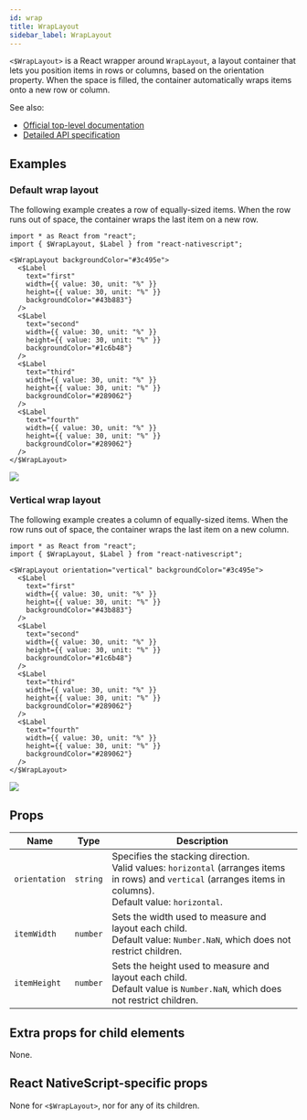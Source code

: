```yaml
---
id: wrap
title: WrapLayout
sidebar_label: WrapLayout
---
```

<!-- contributors: [shirakaba, rigor789, ikoevska] -->

`<$WrapLayout>` is a React wrapper around `WrapLayout`, a layout container that lets you position items in rows or columns, based on the orientation property. When the space is filled, the container automatically wraps items onto a new row or column.

See also:

* [Official top-level documentation](https://docs.nativescript.org/ui/layouts/layout-containers#wraplayout)
* [Detailed API specification](https://docs.nativescript.org/api-reference/modules/_ui_layouts_wrap_layout_)

## Examples

### Default wrap layout

The following example creates a row of equally-sized items. When the row runs out of space, the container wraps the last item on a new row.

```tsx
import * as React from "react";
import { $WrapLayout, $Label } from "react-nativescript";

<$WrapLayout backgroundColor="#3c495e">
  <$Label
    text="first"
    width={{ value: 30, unit: "%" }}
    height={{ value: 30, unit: "%" }}
    backgroundColor="#43b883"}
  />
  <$Label
    text="second"
    width={{ value: 30, unit: "%" }}
    height={{ value: 30, unit: "%" }}
    backgroundColor="#1c6b48"}
  />
  <$Label
    text="third"
    width={{ value: 30, unit: "%" }}
    height={{ value: 30, unit: "%" }}
    backgroundColor="#289062"}
  />
  <$Label
    text="fourth"
    width={{ value: 30, unit: "%" }}
    height={{ value: 30, unit: "%" }}
    backgroundColor="#289062"}
  />
</$WrapLayout>
```

<img class="md:w-1/2 lg:w-1/3" src="https://art.nativescript-vue.org/layouts/wrap_layout_horizontal.svg" />

### Vertical wrap layout

The following example creates a column of equally-sized items. When the row runs out of space, the container wraps the last item on a new column.

```tsx
import * as React from "react";
import { $WrapLayout, $Label } from "react-nativescript";

<$WrapLayout orientation="vertical" backgroundColor="#3c495e">
  <$Label
    text="first"
    width={{ value: 30, unit: "%" }}
    height={{ value: 30, unit: "%" }}
    backgroundColor="#43b883"}
  />
  <$Label
    text="second"
    width={{ value: 30, unit: "%" }}
    height={{ value: 30, unit: "%" }}
    backgroundColor="#1c6b48"}
  />
  <$Label
    text="third"
    width={{ value: 30, unit: "%" }}
    height={{ value: 30, unit: "%" }}
    backgroundColor="#289062"}
  />
  <$Label
    text="fourth"
    width={{ value: 30, unit: "%" }}
    height={{ value: 30, unit: "%" }}
    backgroundColor="#289062"}
  />
</$WrapLayout>
```

<img class="md:w-1/2 lg:w-1/3" src="https://art.nativescript-vue.org/layouts/wrap_layout_vertical.svg" />

## Props

| Name | Type | Description |
|------|------|-------------|
`orientation` | `string` | Specifies the stacking direction.<br/>Valid values: `horizontal` (arranges items in rows) and `vertical` (arranges items in columns).<br/>Default value: `horizontal`.
`itemWidth` | `number` | Sets the width used to measure and layout each child.<br/>Default value: `Number.NaN`, which does not restrict children.
`itemHeight` | `number` | Sets the height used to measure and layout each child.<br/>Default value is `Number.NaN`, which does not restrict children.

## Extra props for child elements

None.

## React NativeScript-specific props

None for `<$WrapLayout>`, nor for any of its children.